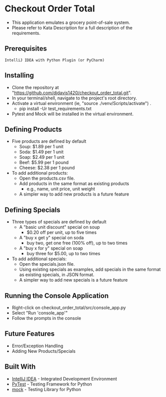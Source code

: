 # Checkout Order Total
 - This application emulates a grocery point-of-sale system.
 - Please refer to Kata Description for a full description of the requirements.

## Prerequisites

```
IntelliJ IDEA with Python Plugin (or PyCharm)
```

## Installing
- Clone the repository at "https://github.com/djdavis1420/checkout_order_total.git".
- In your terminal/shell, navigate to the project's root directory.
- Activate a virtual environment (ie, "source ./venv/Scripts/activate") .
    - pip install -Ur test_requirements.txt
- Pytest and Mock will be installed in the virtual environment.

## Defining Products
 - Five products are defined by default
    - Soup: $1.89 per 1 unit
    - Soda: $1.49 per 1 unit
    - Soap: $2.49 per 1 unit
    - Beef: $5.99 per 1 pound
    - Cheese: $2.38 per 1 pound 
 - To add additional products:
    - Open the products.csv file.
    - Add products in the same format as existing products
        - e.g., name, unit price, unit weight
    - A simpler way to add new products is a future feature

## Defining Specials
 - Three types of specials are defined by default
    - A "basic unit discount" special on soup
        - $0.20 off per unit, up to five times
    - A "buy x get y" special on soda
        - buy two, get one free (100% off), up to two times
    - A "buy x for y" special on soap
        - buy three for $5.00, up to two times
 - To add additional specials:
    - Open the specials.json file.
    - Using existing specials as examples, add specials in the same format as existing specials, in JSON format.
    - A simpler way to add new specials is a future feature

## Running the Console Application
 - Right-click on checkout_order_total/src/console_app.py
 - Select "Run 'console_app'"
 - Follow the prompts in the console

## Future Features
 - Error/Exception Handling
 - Adding New Products/Specials

## Built With

- [IntelliJ IDEA](https://www.jetbrains.com/idea/) - Integrated Development Environment
- [PyTest](https://docs.pytest.org/en/latest/) - Testing Framework for Python
- [mock](https://docs.python.org/dev/library/unittest.mock.html) - Testing Library for Python